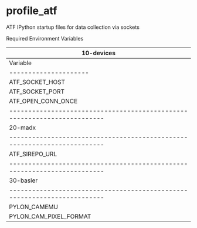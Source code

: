 # profile_atf
ATF IPython startup files for data collection via sockets

Required Environment Variables

| 10-devices                                                               |
| ------------------------------------------------------------------------ |
| Variable              | Condition     | Description                      |
| --------------------- | ------------- | -------------------------------- |
| ATF_SOCKET_HOST       | Required      | Socket Host ("localhost")        |
| ATF_SOCKET_PORT       | Required      | Socket Port number (int)         |
| ATF_OPEN_CONN_ONCE    | Required      | Open connection ("yes")          |
| ------------------------------------------------------------------------ |
| 20-madx                                                                  |
| ------------------------------------------------------------------------ |
| ATF_SIREPO_URL        | Optional      | Sirepo connection (use Sirepo)   |
| ------------------------------------------------------------------------ |
| 30-basler                                                                |
| ------------------------------------------------------------------------ |
|PYLON_CAMEMU           | Optional      | Emulated Camera (int)            |
|PYLON_CAM_PIXEL_FORMAT |               |  ("Mono16")                      |

